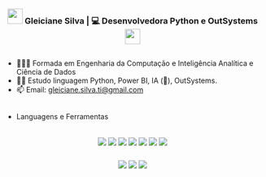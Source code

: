 <div align="center">
<h3><img src="https://media.giphy.com/media/WUlplcMpOCEmTGBtBW/giphy.gif" width="30"> Gleiciane Silva | 💻 Desenvolvedora Python e OutSystems <img src="https://media.giphy.com/media/WUlplcMpOCEmTGBtBW/giphy.gif" width="30"></h3>
</div>

##

- 👷🏻‍♀️ Formada em Engenharia da Computação e Inteligência Analítica e Ciência de Dados
- 👩‍💻 Estudo linguagem Python, Power BI, IA (🤖), OutSystems.
- 📫 Email: gleiciane.silva.ti@gmail.com

##

-  Languagens e Ferramentas

<div align="center" style="display: inline_block"><br>
  <img align="center" src="https://img.shields.io/badge/Python-3776AB.svg?style=for-the-badge&logo=Python&logoColor=white">
  <img align="center" src="https://img.shields.io/badge/Power%20BI-F2C811.svg?style=for-the-badge&logo=Power-BI&logoColor=black">
  <img align="center" src="https://img.shields.io/badge/CSS3-1572B6.svg?style=for-the-badge&logo=CSS3&logoColor=white">
  <img align="center" src="https://img.shields.io/badge/HTML5-E34F26.svg?style=for-the-badge&logo=HTML5&logoColor=white">
  <img align="center" src="https://img.shields.io/badge/JavaScript-F7DF1E.svg?style=for-the-badge&logo=JavaScript&logoColor=black">
  <img align="center" src="https://img.shields.io/badge/Git-F05032.svg?style=for-the-badge&logo=Git&logoColor=white">
  <img align="center" src="https://img.shields.io/badge/Visual%20Studio%20Code-007ACC.svg?style=for-the-badge&logo=Visual-Studio-Code&logoColor=white)">
</div>

##

<div align="center"> 
 <a href="https://discord.com/channels/@Gleiciane Silva" target="_blank"><img src="https://img.shields.io/badge/Discord-7289DA?style=for-the-badge&logo=discord&logoColor=white" target="_blank"></a> 
  <a href = "mailto:gleiciane.silva.ti@gmail.com"><img src="https://img.shields.io/badge/Gmail-D14836?style=for-the-badge&logo=gmail&logoColor=white" target="_blank"></a>
  <a href="https://www.linkedin.com/in/gleiciane-silva-33737139/" target="_blank"><img src="https://img.shields.io/badge/-LinkedIn-%230077B5?style=for-the-badge&logo=linkedin&logoColor=white" target="_blank"></a>   
</div>
